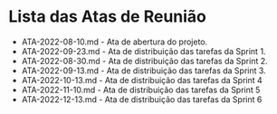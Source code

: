 # Lista das Atas de Reunião

* ATA-2022-08-10.md - Ata de abertura do projeto.
* ATA-2022-09-23.md - Ata de distribuição das tarefas da Sprint 1.
* ATA-2022-08-30.md - Ata de distribuição das tarefas da Sprint 2.
* ATA-2022-09-13.md - Ata de distribuição das tarefas da Sprint 3.
* ATA-2022-10-13.md - Ata de distribuição das tarefas da Sprint 4
* ATA-2022-11-10.md - Ata de distribuição das tarefas da Sprint 5
* ATA-2022-12-13.md - Ata de distribuição das tarefas da Sprint 6


